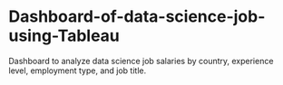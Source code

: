 # Dashboard-of-data-science-job-using-Tableau
Dashboard to analyze data science job salaries by country, experience level, employment type, and job title.
